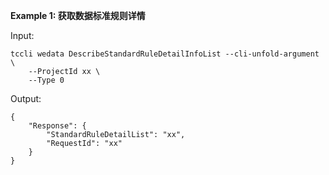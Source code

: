**Example 1: 获取数据标准规则详情**



Input: 

```
tccli wedata DescribeStandardRuleDetailInfoList --cli-unfold-argument  \
    --ProjectId xx \
    --Type 0
```

Output: 
```
{
    "Response": {
        "StandardRuleDetailList": "xx",
        "RequestId": "xx"
    }
}
```

